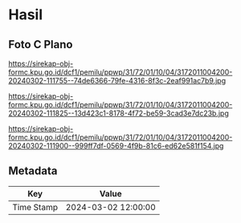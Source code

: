 # Hasil

## Foto C Plano

https://sirekap-obj-formc.kpu.go.id/dcf1/pemilu/ppwp/31/72/01/10/04/3172011004200-20240302-111755--74de6366-79fe-4316-8f3c-2eaf991ac7b9.jpg

https://sirekap-obj-formc.kpu.go.id/dcf1/pemilu/ppwp/31/72/01/10/04/3172011004200-20240302-111825--13d423c1-8178-4f72-be59-3cad3e7dc23b.jpg

https://sirekap-obj-formc.kpu.go.id/dcf1/pemilu/ppwp/31/72/01/10/04/3172011004200-20240302-111900--999ff7df-0569-4f9b-81c6-ed62e581f154.jpg


## Metadata

| Key        | Value               |
| ---------- | ------------------- |
| Time Stamp | 2024-03-02 12:00:00 |



